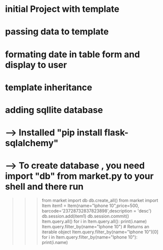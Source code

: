 # initial Project with template
# passing data to template
# formating date in table form and display to user
# template inheritance

# adding sqllite database
 # --> Installed "pip install flask-sqlalchemy"
 # --> To create database , you need import "db" from market.py to your shell and there run 

>>> from market import db
>>> db.create_all()
>>> from market import Item
>>> item1 = Item(name="Iphone 10",price=500, barcode='23728732837823898',description = 'desc')
>>> db.session.add(item1) 
>>> db.session.commit()
>>> Item.query.all()
>>> for i in Item.query.all(): 
>>>    print(i.name)
>>> Item.query.filter_by(name="Iphone 10")   # Returns an iterable object
>>> Item.query.filter_by(name="Iphone 10")[0]
>>> for i in Item.query.filter_by(name="Iphone 10"): print(i.name)

